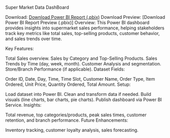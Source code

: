 Super Market Data DashBoard

Download:
[Download Power BI Report (.pbix)](https://github.com/AishwaryaWAnkhade01/PowerBi-visualization/blob/main/supermarket.pbix)
Download Preview:
[Download Power BI Report Preview (.pbix)]
Overview:
This Power BI dashboard provides insights into supermarket sales performance, helping stakeholders track key metrics like total sales, top-selling products, customer behavior, and sales trends over time.

Key Features:

Total Sales overview.
Sales by Category and Top-Selling Products.
Sales Trends by Time (day, week, month).
Customer Analysis and segmentation.
Store/Branch Performance (if applicable).
Dataset Fields:

Order ID, Date, Day, Time, Time Slot, Customer Name, Order Type, Item Ordered, Unit Price, Quantity Ordered, Total Amount.
Setup:

Load dataset into Power BI.
Clean and transform data if needed.
Build visuals (line charts, bar charts, pie charts).
Publish dashboard via Power BI Service.
Insights:

Total revenue, top categories/products, peak sales times, customer retention, and branch performance.
Future Enhancements:

Inventory tracking, customer loyalty analysis, sales forecasting.
